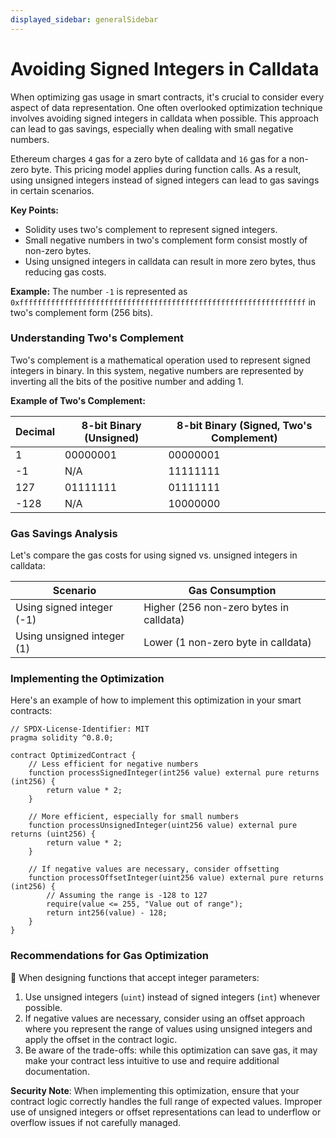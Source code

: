 ```yaml
---
displayed_sidebar: generalSidebar
---
```


# Avoiding Signed Integers in Calldata

When optimizing gas usage in smart contracts, it's crucial to consider every aspect of data representation. One often overlooked optimization technique involves avoiding signed integers in calldata when possible. This approach can lead to gas savings, especially when dealing with small negative numbers.

Ethereum charges `4` gas for a zero byte of calldata and `16` gas for a non-zero byte. This pricing model applies during function calls. As a result, using unsigned integers instead of signed integers can lead to gas savings in certain scenarios.

**Key Points:**

- Solidity uses two's complement to represent signed integers.
- Small negative numbers in two's complement form consist mostly of non-zero bytes.
- Using unsigned integers in calldata can result in more zero bytes, thus reducing gas costs.

**Example:**
The number `-1` is represented as `0xffffffffffffffffffffffffffffffffffffffffffffffffffffffffffffffff` in two's complement form (256 bits).

### Understanding Two's Complement

Two's complement is a mathematical operation used to represent signed integers in binary. In this system, negative numbers are represented by inverting all the bits of the positive number and adding 1.

**Example of Two's Complement:**

| Decimal | 8-bit Binary (Unsigned) | 8-bit Binary (Signed, Two's Complement) |
|---------|-------------------------|------------------------------------------|
| 1       | 00000001                | 00000001                                 |
| -1      | N/A                     | 11111111                                 |
| 127     | 01111111                | 01111111                                 |
| -128    | N/A                     | 10000000                                 |

### Gas Savings Analysis

Let's compare the gas costs for using signed vs. unsigned integers in calldata:

| Scenario                    | Gas Consumption                            |
|-----------------------------|-------------------------------------------|
| Using signed integer (-1)   | Higher (256 non-zero bytes in calldata)   |
| Using unsigned integer (1)  | Lower (1 non-zero byte in calldata)       |

### Implementing the Optimization

Here's an example of how to implement this optimization in your smart contracts:

```solidity
// SPDX-License-Identifier: MIT
pragma solidity ^0.8.0;

contract OptimizedContract {
    // Less efficient for negative numbers
    function processSignedInteger(int256 value) external pure returns (int256) {
        return value * 2;
    }

    // More efficient, especially for small numbers
    function processUnsignedInteger(uint256 value) external pure returns (uint256) {
        return value * 2;
    }

    // If negative values are necessary, consider offsetting
    function processOffsetInteger(uint256 value) external pure returns (int256) {
        // Assuming the range is -128 to 127
        require(value <= 255, "Value out of range");
        return int256(value) - 128;
    }
}
```

### Recommendations for Gas Optimization

🌟 When designing functions that accept integer parameters:

1. Use unsigned integers (`uint`) instead of signed integers (`int`) whenever possible.
2. If negative values are necessary, consider using an offset approach where you represent the range of values using unsigned integers and apply the offset in the contract logic.
3. Be aware of the trade-offs: while this optimization can save gas, it may make your contract less intuitive to use and require additional documentation.

**Security Note**: When implementing this optimization, ensure that your contract logic correctly handles the full range of expected values. Improper use of unsigned integers or offset representations can lead to underflow or overflow issues if not carefully managed.


